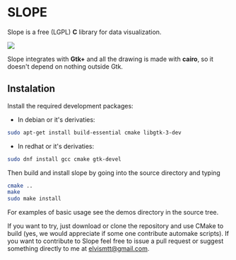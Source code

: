 # SLOPE

Slope is a free (LGPL) **C** library for data visualization.

![](https://github.com/elvismt/slope/blob/master/demos/screenshot.png)

Slope integrates with **Gtk+** and all the drawing is made with **cairo**, so it doesn't
depend on nothing outside Gtk.

## Instalation

Install the required development packages:

- In debian or it's derivaties:
```bash
sudo apt-get install build-essential cmake libgtk-3-dev
```

- In redhat or it's derivaties:
```bash
sudo dnf install gcc cmake gtk-devel
```

Then build and install slope by going into the source directory and typing
```bash
cmake ..
make
sudo make install
```

For examples of basic usage see the demos directory in the source tree.

If you want to try, just download or clone the repository and use CMake to build (yes, we
would appreciate if some one contribute automake scripts). If you want to contribute to Slope
feel free to issue a pull request or suggest something directly to me at elvismtt@gmail.com.

